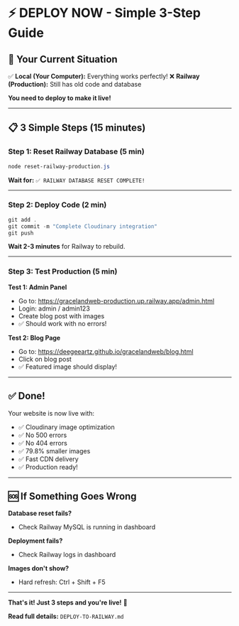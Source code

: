 # ⚡ DEPLOY NOW - Simple 3-Step Guide

## 🎯 Your Current Situation

✅ **Local (Your Computer):** Everything works perfectly!
❌ **Railway (Production):** Still has old code and database

**You need to deploy to make it live!**

---

## 📋 3 Simple Steps (15 minutes)

### Step 1: Reset Railway Database (5 min)

```powershell
node reset-railway-production.js
```

**Wait for:** `✅ RAILWAY DATABASE RESET COMPLETE!`

---

### Step 2: Deploy Code (2 min)

```powershell
git add .
git commit -m "Complete Cloudinary integration"
git push
```

**Wait 2-3 minutes** for Railway to rebuild.

---

### Step 3: Test Production (5 min)

**Test 1: Admin Panel**
- Go to: https://gracelandweb-production.up.railway.app/admin.html
- Login: admin / admin123
- Create blog post with images
- ✅ Should work with no errors!

**Test 2: Blog Page**
- Go to: https://deegeeartz.github.io/gracelandweb/blog.html
- Click on blog post
- ✅ Featured image should display!

---

## ✅ Done!

Your website is now live with:
- ✅ Cloudinary image optimization
- ✅ No 500 errors
- ✅ No 404 errors
- ✅ 79.8% smaller images
- ✅ Fast CDN delivery
- ✅ Production ready!

---

## 🆘 If Something Goes Wrong

**Database reset fails?**
- Check Railway MySQL is running in dashboard

**Deployment fails?**
- Check Railway logs in dashboard

**Images don't show?**
- Hard refresh: Ctrl + Shift + F5

---

**That's it! Just 3 steps and you're live!** 🚀

**Read full details:** `DEPLOY-TO-RAILWAY.md`
